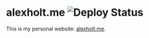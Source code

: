 # alexholt.me ![Deploy Status](https://codebuild.us-east-1.amazonaws.com/badges?uuid=eyJlbmNyeXB0ZWREYXRhIjoiNGJiSGhoclRjYnVzcUJNcnZrS0hzUk5nODF0SFc1RUdTcUFta1FDeklBWlZ3WDBPRUZnOTdoTlhzdWo1S3dkQVEyczZhTkVTd3p2YWtlR3ZCK1dRbUlrPSIsIml2UGFyYW1ldGVyU3BlYyI6Ikd1cFUvOVJwTHhSbGVMUzEiLCJtYXRlcmlhbFNldFNlcmlhbCI6MX0%3D&branch=master)

This is my personal website: [alexholt.me](https://alexholt.me).
